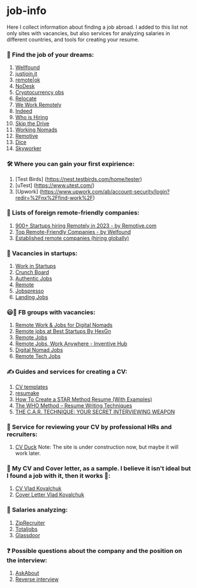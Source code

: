 # job-info
Here I collect information about finding a job abroad. I added to this list not only sites with vacancies, but also services for analyzing salaries in different countries, and tools for creating your resume.
### 🚀 Find the job of your dreams:
1. [Wellfound](https://wellfound.com/jobs)
2. [justjoin.it](https://justjoin.it/)
3. [remote|ok](https://remoteok.com/remote-quality-assurance-jobs)
4. [NoDesk](https://nodesk.co/remote-jobs/?query=qa)
5. [Cryptocurrency obs](https://cryptocurrencyjobs.co/?query=QA)
6. [Relocate](https://relocate.me/search?query=Qa)
7. [We Work Remotely](https://weworkremotely.com/remote-jobs/search?term=qa&button=&region%5B%5D=0&job_listing_type%5B%5D=Full-Time)
8. [Indeed](https://uk.indeed.com/?from=gnav-jobsearch--indeedmobile)
9. [Who is Hiring](https://whoishiring.io/search/-1.2999/-32.6511/2/?search=qa)
10. [Skip the Drive](https://www.skipthedrive.com/?s=qa)
11. [Working Nomads](https://www.workingnomads.com/remote-development-jobs)
12. [Remotive](https://remotive.com/)
13. [Dice](https://www.dice.com/)
14. [Skyworker](https://skyworker.ai/login)

### 🛠️ Where you can gain your first expirience:
1. [Test Birds] (https://nest.testbirds.com/home/tester)
2. [uTest] (https://www.utest.com/)
3. [Upwork] (https://www.upwork.com/ab/account-security/login?redir=%2Fnx%2Ffind-work%2F)


### 🏢 Lists of foreign remote-friendly companies:
1. [900+ Startups hiring Remotely in 2023 - by Remotive.com](https://docs.google.com/spreadsheets/d/1TLJSlNxCbwRNxy14Toe1PYwbCTY7h0CNHeer9J0VRzE/edit#gid=1279011369)
2. [Top Remote-Friendly Companies - by Welfound](https://wellfound.com/job-collections/23-remote-friendly-companies)
3. [Established remote companies (hiring globally)](https://github.com/yanirs/established-remote/blob/master/README.md)

### 🦄 Vacancies in startups:
1. [Work in Startups](https://workinstartups.com/)
2. [Crunch Board](https://www.crunchboard.com/)
3. [Authentic Jobs](https://authenticjobs.com/)
4. [Remote](https://remote.co/)
5. [Jobspresso](https://jobspresso.co/hire-remote-workers/)
6. [Landing Jobs](https://landing.jobs/)

### 😃📖 FB groups with vacancies:
1. [Remote Work & Jobs for Digital Nomads](https://www.facebook.com/groups/remotework.digitalnomads/)
2. [Remote jobs at Best Startups By HexGn](https://www.facebook.com/groups/1113634295337385)
3. [Remote Jobs](https://www.facebook.com/remotedotjobs/)
4. [Remote Jobs, Work Anywhere - Inventive Hub](https://www.facebook.com/groups/inventivehub/)
5. [Digital Nomad Jobs](https://www.facebook.com/digitalnomadjobs/)
6. [Remote Tech Jobs](https://www.facebook.com/groups/remotestartupjobs/)

### ✍️ Guides and services for creating a CV:
1. [CV templates](https://www.canva.com/design/play?category=tACZCki4tbY&type=TACQ-j4WGew)
2. [resumake](https://resumake.io/)
3. [How To Create a STAR Method Resume (With Examples)](https://www.indeed.com/career-advice/resumes-cover-letters/star-method-resume)
4. [The WHO Method – Resume Writing Techniques](https://education.msu.edu/kin-nections/2016/the-who-method-resume-writing-techniques/)
5. [THE C.A.R. TECHNIQUE: YOUR SECRET INTERVIEWING WEAPON](https://thehiredguns.com/car-technique-secret-interviewing-weapon/#:~:text=R%20%3D%20Result-,So%20what%20does%20the%20acronym%20C.A.R.,and%20useful%20to%20the%20recipient.)

### 🦆 Service for reviewing your CV by professional HRs and recruiters:
1. [CV Duck](https://cvduck.pro/) Note: The site is under construction now, but maybe it will work later.

### 📝 My CV and Cover letter, as a sample. I believe it isn't ideal but I found a job with it, then it works 🎉:
1. [CV Vlad Kovalchuk](https://docs.google.com/document/d/1MspinRj1gH04aCvx2xBntQ8y_D80exHMtadglPouImo/edit)
2. [Cover Letter Vlad Kovalchuk](https://docs.google.com/document/d/13-3XS3uP_xndsWjSpnmyZPB39xd-4JFOBvJoy3uYjXc/edit?usp=sharing)

### 💸 Salaries analyzing:
1. [ZipRecruiter](https://www.ziprecruiter.com/Salaries/Manual-Quality-Assurance-Salary)
2. [Totaljobs](https://www.totaljobs.com/account/signin?ReturnUrl=salary-planner%2Fsimulation%3Finhse%3DButton_salary-planner_start-planner-top)
3. [Glassdoor](https://www.glassdoor.com/Salaries/manual-quality-assurance-salary-SRCH_KO0,24.htm?clickSource=searchBtn)

### ❓ Possible questions about the company and the position on the interview:
1. [AskAbout](https://askabout.company/ua.html)
2. [Reverse interview](https://github.com/viraptor/reverse-interview)

